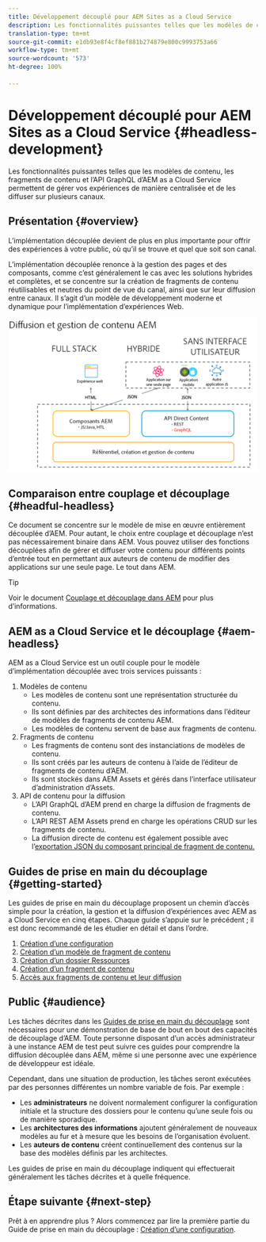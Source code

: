 ```yaml
---
title: Développement découplé pour AEM Sites as a Cloud Service
description: Les fonctionnalités puissantes telles que les modèles de contenu, les fragments de contenu et l’API GraphQL d’AEM as a Cloud Service permettent de gérer vos expériences de manière centralisée et de les diffuser sur plusieurs canaux.
translation-type: tm+mt
source-git-commit: e1db93e8f4cf8ef881b274879e800c9993753a66
workflow-type: tm+mt
source-wordcount: '573'
ht-degree: 100%

---
```



# Développement découplé pour AEM Sites as a Cloud Service {#headless-development}

Les fonctionnalités puissantes telles que les modèles de contenu, les fragments de contenu et l’API GraphQL d’AEM as a Cloud Service permettent de gérer vos expériences de manière centralisée et de les diffuser sur plusieurs canaux.

## Présentation {#overview}

L’implémentation découplée devient de plus en plus importante pour offrir des expériences à votre public, où qu’il se trouve et quel que soit son canal.

L’implémentation découplée renonce à la gestion des pages et des composants, comme c’est généralement le cas avec les solutions hybrides et complètes, et se concentre sur la création de fragments de contenu réutilisables et neutres du point de vue du canal, ainsi que sur leur diffusion entre canaux. Il s’agit d’un modèle de développement moderne et dynamique pour l’implémentation d’expériences Web.

![Modèles d’implémentation AEM](assets/aem-implementation-models.png)

## Comparaison entre couplage et découplage {#headful-headless}

Ce document se concentre sur le modèle de mise en œuvre entièrement découplée d’AEM. Pour autant, le choix entre couplage et découplage n’est pas nécessairement binaire dans AEM. Vous pouvez utiliser des fonctions découplées afin de gérer et diffuser votre contenu pour différents points d’entrée tout en permettant aux auteurs de contenu de modifier des applications sur une seule page. Le tout dans AEM.

>[!TIP]
>
>Voir le document [Couplage et découplage dans AEM](/help/implementing/developing/headful-headless.md) pour plus d’informations.

## AEM as a Cloud Service et le découplage {#aem-headless}

AEM as a Cloud Service est un outil couple pour le modèle d’implémentation découplée avec trois services puissants :

1. Modèles de contenu
   * Les modèles de contenu sont une représentation structurée du contenu.
   * Ils sont définies par des architectes des informations dans l’éditeur de modèles de fragments de contenu AEM.
   * Les modèles de contenu servent de base aux fragments de contenu.
1. Fragments de contenu
   * Les fragments de contenu sont des instanciations de modèles de contenu.
   * Ils sont créés par les auteurs de contenu à l’aide de l’éditeur de fragments de contenu d’AEM.
   * Ils sont stockés dans AEM Assets et gérés dans l’interface utilisateur d’administration d’Assets.
1. API de contenu pour la diffusion
   * L’API GraphQL d’AEM prend en charge la diffusion de fragments de contenu.
   * L’API REST AEM Assets prend en charge les opérations CRUD sur les fragments de contenu.
   * La diffusion directe de contenu est également possible avec l’[exportation JSON du composant principal de fragment de contenu.](https://docs.adobe.com/content/help/fr-FR/experience-manager-core-components/using/components/content-fragment-component.html)

## Guides de prise en main du découplage {#getting-started}

Les guides de prise en main du découplage proposent un chemin d’accès simple pour la création, la gestion et la diffusion d’expériences avec AEM as a Cloud Service en cinq étapes. Chaque guide s’appuie sur le précédent ; il est donc recommandé de les étudier en détail et dans l’ordre.

1. [Création d’une configuration](getting-started/create-configuration.md)
1. [Création d’un modèle de fragment de contenu](getting-started/create-content-model.md)
1. [Création d’un dossier Ressources](getting-started/create-assets-folder.md)
1. [Création d’un fragment de contenu](getting-started/create-content-fragment.md)
1. [Accès aux fragments de contenu et leur diffusion](getting-started/create-api-request.md)

## Public {#audience}

Les tâches décrites dans les [Guides de prise en main du découplage](#getting-started) sont nécessaires pour une démonstration de base de bout en bout des capacités de découplage d’AEM. Toute personne disposant d’un accès administrateur à une instance AEM de test peut suivre ces guides pour comprendre la diffusion découplée dans AEM, même si une personne avec une expérience de développeur est idéale.

Cependant, dans une situation de production, les tâches seront exécutées par des personnes différentes un nombre variable de fois. Par exemple :

* Les **administrateurs** ne doivent normalement configurer la configuration initiale et la structure des dossiers pour le contenu qu’une seule fois ou de manière sporadique.
* Les **architectures des informations** ajoutent généralement de nouveaux modèles au fur et à mesure que les besoins de l’organisation évoluent.
* Les **auteurs de contenu** créent continuellement des contenus sur la base des modèles définis par les architectes.

Les guides de prise en main du découplage indiquent qui effectuerait généralement les tâches décrites et à quelle fréquence.

## Étape suivante {#next-step}

Prêt à en apprendre plus ? Alors commencez par lire la première partie du Guide de prise en main du découplage : [Création d’une configuration](getting-started/create-configuration.md).
